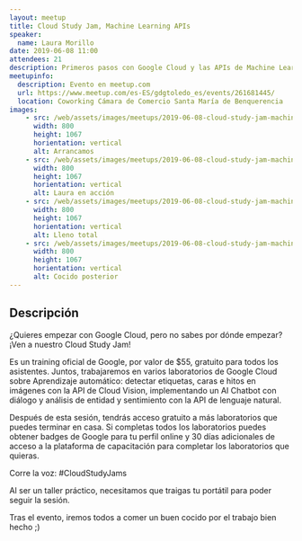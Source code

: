 ```yaml
---
layout: meetup
title: Cloud Study Jam, Machine Learning APIs
speaker:
  name: Laura Morillo
date: 2019-06-08 11:00
attendees: 21
description: Primeros pasos con Google Cloud y las APIs de Machine Learning siguiendo la formación oficial de Google
meetupinfo:
  description: Evento en meetup.com
  url: https://www.meetup.com/es-ES/gdgtoledo_es/events/261681445/
  location: Coworking Cámara de Comercio Santa María de Benquerencia
images:
    - src: /web/assets/images/meetups/2019-06-08-cloud-study-jam-machine-learning-apis/wellcome-manu.jpg
      width: 800
      height: 1067
      horientation: vertical
      alt: Arrancamos
    - src: /web/assets/images/meetups/2019-06-08-cloud-study-jam-machine-learning-apis/laura-en-accion.jpg
      width: 800
      height: 1067
      horientation: vertical
      alt: Laura en acción
    - src: /web/assets/images/meetups/2019-06-08-cloud-study-jam-machine-learning-apis/lleno-total.jpg
      width: 800
      height: 1067
      horientation: vertical
      alt: Lleno total
    - src: /web/assets/images/meetups/2019-06-08-cloud-study-jam-machine-learning-apis/cocido.jpg
      width: 800
      height: 1067
      horientation: vertical
      alt: Cocido posterior
---
```


## Descripción
¿Quieres empezar con Google Cloud, pero no sabes por dónde empezar? ¡Ven a nuestro Cloud Study Jam!

Es un training oficial de Google, por valor de $55, gratuito para todos los asistentes. Juntos, trabajaremos en varios laboratorios de Google Cloud sobre Aprendizaje automático: detectar etiquetas, caras e hitos en imágenes con la API de Cloud Vision, implementando un AI Chatbot con diálogo y análisis de entidad y sentimiento con la API de lenguaje natural.

Después de esta sesión, tendrás acceso gratuito a más laboratorios que puedes terminar en casa. Si completas todos los laboratorios puedes obtener badges de Google para tu perfil online y 30 días adicionales de acceso a la plataforma de capacitación para completar los laboratorios que quieras.

Corre la voz: <span class="badge">#CloudStudyJams</span>

Al ser un taller práctico, necesitamos que traigas tu portátil para poder seguir la sesión.

Tras el evento, iremos todos a comer un buen cocido por el trabajo bien hecho ;)